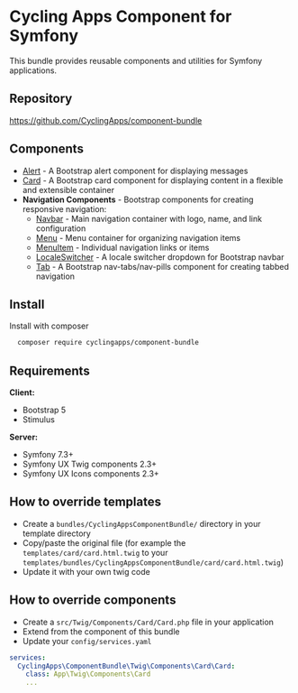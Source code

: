# Cycling Apps Component for Symfony

This bundle provides reusable components and utilities for Symfony applications.

## Repository

https://github.com/CyclingApps/component-bundle

## Components

- [Alert](Alert/alert.md) - A Bootstrap alert component for displaying messages
- [Card](Card/card.md) - A Bootstrap card component for displaying content in a flexible and extensible container
- **Navigation Components** - Bootstrap components for creating responsive navigation:
  - [Navbar](Navigation/navbar.md) - Main navigation container with logo, name, and link configuration
  - [Menu](Navigation/menu.md) - Menu container for organizing navigation items
  - [MenuItem](Navigation/menuItem.md) - Individual navigation links or items
  - [LocaleSwitcher](Navigation/localeSwitcher.md) - A locale switcher dropdown for Bootstrap navbar
  - [Tab](Navigation/tab.md) - A Bootstrap nav-tabs/nav-pills component for creating tabbed navigation

## Install

Install with composer

```bash
  composer require cyclingapps/component-bundle
```

## Requirements

**Client:**
- Bootstrap 5
- Stimulus

**Server:**
- Symfony 7.3+
- Symfony UX Twig components 2.3+
- Symfony UX Icons components 2.3+

## How to override templates

- Create a `bundles/CyclingAppsComponentBundle/` directory in your template directory
- Copy/paste the original file (for example the `templates/card/card.html.twig` to your `templates/bundles/CyclingAppsComponentBundle/card/card.html.twig`)
- Update it with your own twig code

## How to override components

- Create a `src/Twig/Components/Card/Card.php` file in your application
- Extend from the component of this bundle
- Update your `config/services.yaml`

```yaml
services:
  CyclingApps\ComponentBundle\Twig\Components\Card\Card:
    class: App\Twig\Components\Card
    ...
```
